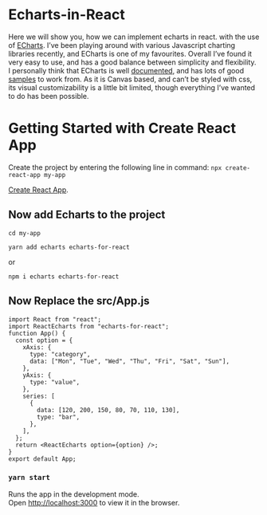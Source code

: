 # Echarts-in-React
Here we will show you, how we can implement echarts in react. with the use of [ECharts](https://echarts.apache.org/en/index.html). I’ve been playing around with various Javascript charting libraries recently, and ECharts is one of my favourites. Overall I’ve found it very easy to use, and has a good balance between simplicity and flexibility. I personally think that ECharts is well [documented](https://echarts.apache.org/handbook/en/get-started/), and has lots of good [samples](https://echarts.apache.org/examples/en/) to work from. As it is Canvas based, and can’t be styled with css, its visual customizability is a little bit limited, though everything I’ve wanted to do has been possible.


# Getting Started with Create React App
Create the project by entering the following line in command:
`npx create-react-app my-app`

[Create React App](https://reactjs.org/docs/create-a-new-react-app.html).
## Now add Echarts to the project
`cd my-app`

`yarn add echarts echarts-for-react`

or 

`npm i echarts echarts-for-react`

## Now Replace the src/App.js

```
import React from "react";
import ReactEcharts from "echarts-for-react";
function App() {
  const option = {
    xAxis: {
      type: "category",
      data: ["Mon", "Tue", "Wed", "Thu", "Fri", "Sat", "Sun"],
    },
    yAxis: {
      type: "value",
    },
    series: [
      {
        data: [120, 200, 150, 80, 70, 110, 130],
        type: "bar",
      },
    ],
  };
  return <ReactEcharts option={option} />;
}
export default App;

```

### `yarn start`

Runs the app in the development mode.\
Open [http://localhost:3000](http://localhost:3000) to view it in the browser.
